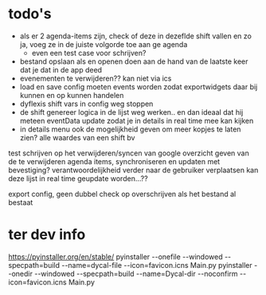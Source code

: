 # todo's

- als er 2 agenda-items zijn, check of deze in dezeflde shift vallen en zo ja, voeg ze in de juiste volgorde toe aan ge
  agenda
    - even een test case voor schrijven?
- bestand opslaan als en openen doen aan de hand van de laatste keer dat je dat in de app deed
- evenementen te verwijderen?? kan niet via ics
- load en save config moeten events worden zodat exportwidgets daar bij kunnen en op kunnen handelen
- dyflexis shift vars in config weg stoppen
- de shift genereer logica in de lijst weg werken.. en dan ideaal dat hij meteen eventData update zodat je in details in
  real time mee kan kijken
- in details menu ook de mogelijkheid geven om meer kopjes te laten zien? alle waardes van een shift bv

test schrijven op het verwijderen/syncen  van google
  overzicht geven van de te verwijderen agenda items, synchroniseren en updaten met bevestiging? verantwoordelijkheid verder naar de gebruiker verplaatsen
kan deze lijst in real time geupdate worden...??

export config, geen dubbel check op overschrijven als het bestand al bestaat
# ter dev info

https://pyinstaller.org/en/stable/
pyinstaller --onefile --windowed --specpath=build --name=dycal-file --icon=favicon.icns Main.py
pyinstaller --onedir --windowed --specpath=build --name=Dycal-dir --noconfirm --icon=favicon.icns Main.py
